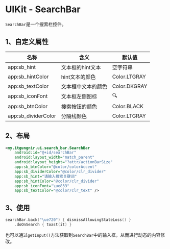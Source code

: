 # UIKit - SearchBar

`SearchBar`是一个搜索栏控件。

## 1、自定义属性
|名称|含义|默认值|
|---|---|---|
|app:sb_hint|文本框的hint文本|空字符串|
|app:sb_hintColor|hint文本的颜色|Color.LTGRAY|
|app:sb_textColor|文本框中文本的颜色|Color.DKGRAY|
|app:sb_iconFont|文本框左侧图标|🔍|
|app:sb_btnColor|搜索按钮的颜色|Color.BLACK|
|app:sb_dividerColor|分隔线颜色|Color.LTGRAY|

## 2、布局
```xml
<my.itgungnir.ui.search_bar.SearchBar
    android:id="@+id/searchBar"
    android:layout_width="match_parent"
    android:layout_height="?attr/actionBarSize"
    app:sb_btnColor="@color/colorAccent"
    app:sb_dividerColor="@color/clr_divider"
    app:sb_hint="请输入搜索关键词"
    app:sb_hintColor="@color/clr_divider"
    app:sb_iconFont="\ue833"
    app:sb_textColor="@color/clr_text" />
```

## 3、使用
```kotlin
searchBar.back("\ue720") { dismissAllowingStateLoss() }
    .doOnSearch { toast(it) }
```
也可以通过`getInput()`方法获取到`SearchBar`中的输入框，从而进行动态的内容修改。